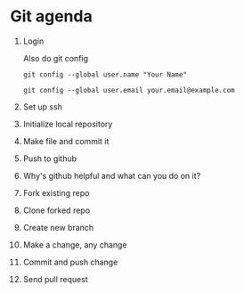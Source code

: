 # Git agenda

1. Login
   
   Also do git config

   `git config --global user.name "Your Name"`
   
   `git config --global user.email your.email@example.com`

2. Set up ssh
3. Initialize local repository
4. Make file and commit it
5. Push to github
6. Why's github helpful and what can you do on it?
7. Fork existing repo
8. Clone forked repo
9. Create new branch
10. Make a change, any change
11. Commit and push change
12. Send pull request
